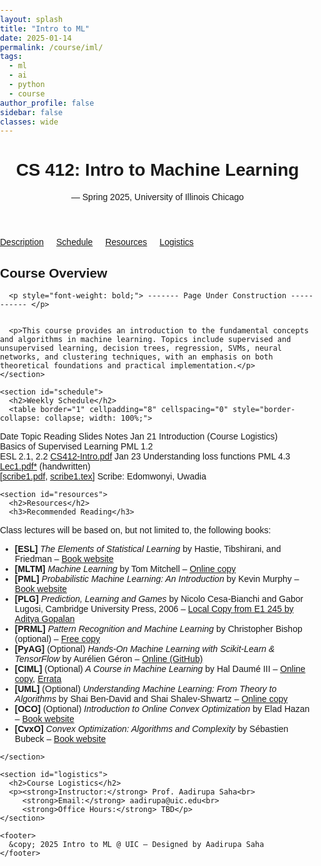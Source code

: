 ```yaml
---
layout: splash
title: "Intro to ML"
date: 2025-01-14
permalink: /course/iml/
tags:
  - ml
  - ai
  - python
  - course
author_profile: false  
sidebar: false         
classes: wide          
---
```


<html lang="en">
<head>
  <meta charset="UTF-8">
  <meta name="viewport" content="width=device-width, initial-scale=1.0">
  <title>Intro to Machine Learning - Summer 2025</title>
  <style>
  body {
    font-family: Arial, sans-serif;
    margin: 0;
    padding: 0;
  }

  .banner {
    background-color: #0b5394;
    color: white;
    padding: 20px 40px; /* Reduced padding = thinner height */
    text-align: left;
  }

  .banner h1 {
    margin: 0;
    font-size: 2em;
  }

  .banner p {
    margin: 5px 0 0;
    font-size: 1.2em;
  }

  .content {
    padding: 30px 40px;
    width: 100%;       /* Ensure full width */
    box-sizing: border-box; /* Include padding in width */
  }

  .section {
    margin-bottom: 30px;
  }

  .section h2 {
    color: #0b5394;
    border-bottom: 2px solid #0b5394;
    padding-bottom: 5px;
  }

  a {
    color: #0b5394;
    text-decoration: none;
  }

  a:hover {
    text-decoration: underline;
  }
</style>
</head>
<body>
  <header>
    <h1>CS 412: Intro to Machine Learning</h1>
    <p> — Spring 2025, University of Illinois Chicago</p>
  </header>

  <nav style="display: flex; gap: 20px;">
    <a href="#description">Description</a>
    <a href="#schedule">Schedule</a>
    <a href="#resources">Resources</a>
    <a href="#logistics">Logistics</a>
  </nav>

  <div class="container">
    <section id="description">
      <h2>Course Overview</h2>
      
      <p style="font-weight: bold;"> ------- Page Under Construction ----------- </p>

      
      <p>This course provides an introduction to the fundamental concepts and algorithms in machine learning. Topics include supervised and unsupervised learning, decision trees, regression, SVMs, neural networks, and clustering techniques, with an emphasis on both theoretical foundations and practical implementation.</p>
    </section>

    <section id="schedule">
      <h2>Weekly Schedule</h2>
      <table border="1" cellpadding="8" cellspacing="0" style="border-collapse: collapse; width: 100%;">
  <thead>
    <tr style="background-color: #f2f2f2;">
      <th>Date</th>
      <th>Topic</th>
      <th>Reading</th>
      <th>Slides</th>
      <th>Notes</th>
    </tr>
  </thead>
  <tbody>
    <tr>
      <td>Jan 21</td>
      <td>
        Introduction (Course Logistics)<br>
        Basics of Supervised Learning
      </td>
      <td>
        PML 1.2<br>
        ESL 2.1, 2.2
      </td>
      <td><a href="CS412-Intro.pdf">CS412-Intro.pdf</a></td>
      <td></td>
    </tr>
    <tr>
      <td>Jan 23</td>
      <td>Understanding loss functions</td>
      <td>PML 4.3</td>
      <td>
        <a href="Lec1.pdf">Lec1.pdf*</a> (handwritten)<br>
        [<a href="scribe1.pdf">scribe1.pdf</a>, <a href="scribe1.tex">scribe1.tex</a>]
      </td>
      <td>Scribe: Edomwonyi, Uwadia</td>
    </tr>
  </tbody>
</table>
    </section>

    <section id="resources">
      <h2>Resources</h2>
      <h3>Recommended Reading</h3>
<p>Class lectures will be based on, but not limited to, the following books:</p>

<ul>
  <li>
    <strong>[ESL]</strong> <em>The Elements of Statistical Learning</em> by Hastie, Tibshirani, and Friedman –
    <a href="https://web.stanford.edu/~hastie/ElemStatLearn/">Book website</a>
  </li>
  <li>
    <strong>[MLTM]</strong> <em>Machine Learning</em> by Tom Mitchell –
    <a href="https://www.cs.cmu.edu/~tom/mlbook.html">Online copy</a>
  </li>
  <li>
    <strong>[PML]</strong> <em>Probabilistic Machine Learning: An Introduction</em> by Kevin Murphy –
    <a href="https://probml.github.io/pml-book/">Book website</a>
  </li>
  <li>
    <strong>[PLG]</strong> <em>Prediction, Learning and Games</em> by Nicolo Cesa-Bianchi and Gabor Lugosi, Cambridge University Press, 2006 –
    <a href="https://people.eecs.berkeley.edu/~adityag/E1245/plg.pdf">Local Copy from E1 245 by Aditya Gopalan</a>
  </li>
  <li>
    <strong>[PRML]</strong> <em>Pattern Recognition and Machine Learning</em> by Christopher Bishop (optional) –
    <a href="https://www.microsoft.com/en-us/research/publication/pattern-recognition-machine-learning/">Free copy</a>
  </li>
  <li>
    <strong>[PyAG]</strong> (Optional) <em>Hands-On Machine Learning with Scikit-Learn & TensorFlow</em> by Aurélien Géron –
    <a href="https://github.com/ageron/handson-ml2">Online (GitHub)</a>
  </li>
  <li>
    <strong>[CIML]</strong> (Optional) <em>A Course in Machine Learning</em> by Hal Daumé III –
    <a href="http://ciml.info/">Online copy</a>,
    <a href="http://ciml.info/errata.html">Errata</a>
  </li>
  <li>
    <strong>[UML]</strong> (Optional) <em>Understanding Machine Learning: From Theory to Algorithms</em> by Shai Ben-David and Shai Shalev-Shwartz –
    <a href="https://www.cs.huji.ac.il/~shais/UnderstandingMachineLearning/">Online copy</a>
  </li>
  <li>
    <strong>[OCO]</strong> (Optional) <em>Introduction to Online Convex Optimization</em> by Elad Hazan –
    <a href="https://ocobook.cs.princeton.edu/">Book website</a>
  </li>
  <li>
    <strong>[CvxO]</strong> <em>Convex Optimization: Algorithms and Complexity</em> by Sébastien Bubeck –
    <a href="https://sbubeck.com/Bubeck15-survey.pdf">Book website</a>
  </li>
</ul>

    </section>

    <section id="logistics">
      <h2>Course Logistics</h2>
      <p><strong>Instructor:</strong> Prof. Aadirupa Saha<br>
         <strong>Email:</strong> aadirupa@uic.edu<br>
         <strong>Office Hours:</strong> TBD</p>
    </section>

    <footer>
      &copy; 2025 Intro to ML @ UIC — Designed by Aadirupa Saha
    </footer>
  </div>
</body>
</html>
